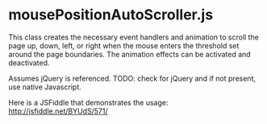 # mousePositionAutoScroller.js
 This class creates the necessary event handlers and animation to scroll the page  up, down, left, or right when the mouse enters the threshold set around the page boundaries.  The animation effects can be activated and deactivated.
 
 Assumes jQuery is referenced.  TODO: check for jQuery and if not present, use native Javascript.
 
 Here is a JSFiddle that demonstrates the usage:
 http://jsfiddle.net/BYUdS/571/
